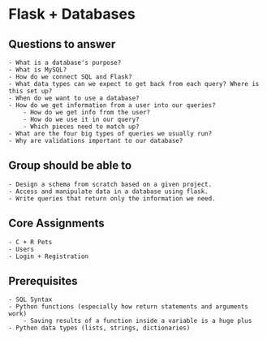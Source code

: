 # Flask + Databases
## Questions to answer
    - What is a database's purpose?
    - What is MySQL?
    - How do we connect SQL and Flask?
    - What data types can we expect to get back from each query? Where is this set up?
    - When do we want to use a database?
    - How do we get information from a user into our queries?
        - How do we get info from the user?
        - How do we use it in our query?
        - Which pieces need to match up?
    - What are the four big types of queries we usually run?
    - Why are validations important to our database?

## Group should be able to
    - Design a schema from scratch based on a given project.
    - Access and manipulate data in a database using flask.
    - Write queries that return only the information we need.

## Core Assignments
    - C + R Pets
    - Users
    - Login + Registration

## Prerequisites
    - SQL Syntax
    - Python functions (especially how return statements and arguments work)
        - Saving results of a function inside a variable is a huge plus
    - Python data types (lists, strings, dictionaries)